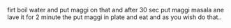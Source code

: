 firt boil water and put maggi on that and after 30 sec put maggi masala ane lave it for 2 minute the put maggi in plate and eat and as you wish do that..